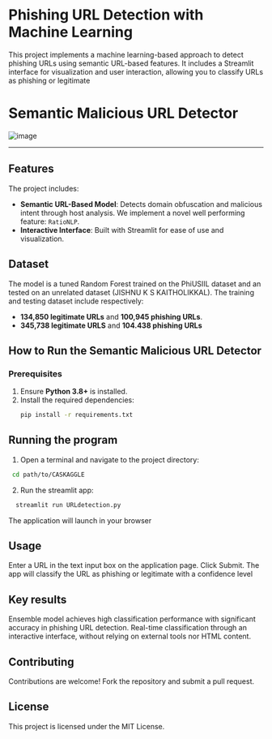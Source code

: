 # Phishing URL Detection with Machine Learning
This project implements a machine learning-based approach to detect phishing URLs using semantic URL-based features. It includes a Streamlit interface for visualization and user interaction, allowing you to classify URLs as phishing or legitimate

# Semantic Malicious URL Detector
![image](https://github.com/user-attachments/assets/05afcbee-dd61-47f9-8afe-eb80b05b345e)

---
## Features

The project includes:
- **Semantic URL-Based Model**: Detects domain obfuscation and malicious intent through host analysis. We implement a novel well performing feature: `RatioNLP`.
- **Interactive Interface**: Built with Streamlit for ease of use and visualization.


## Dataset
The model is a tuned Random Forest trained on the PhiUSIIL dataset and an tested on an unrelated dataset  (JISHNU K S KAITHOLIKKAL). 
The training and testing dataset include respectively:
- **134,850 legitimate URLs** and **100,945 phishing URLs**.
- **345,738 legitimate URLS** and **104.438 phishing URLs**


## How to Run the Semantic Malicious URL Detector

### Prerequisites

1. Ensure **Python 3.8+** is installed.
2. Install the required dependencies:
   ```bash
   pip install -r requirements.txt
   ```

## Running the program
1. Open a terminal and navigate to the project directory:
  ```bash
   cd path/to/CASKAGGLE
   ```

2. Run the streamlit app:
```bash
  streamlit run URLdetection.py
```

The application will launch in your browser

## Usage
Enter a URL in the text input box on the application page. Click Submit. The app will classify the URL as phishing or legitimate with a confidence level

## Key results
Ensemble model achieves high classification performance with significant accuracy in phishing URL detection.
Real-time classification through an interactive interface, without relying on external tools nor HTML content.

## Contributing
Contributions are welcome! Fork the repository and submit a pull request.

## License
This project is licensed under the MIT License.


